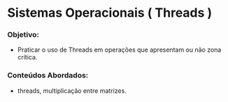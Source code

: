 # Sistemas Operacionais ( Threads )
### Objetivo:
* Praticar o uso de Threads em operações que apresentam ou não zona crítica.
### Conteúdos Abordados:
* threads, multiplicação entre matrizes.
